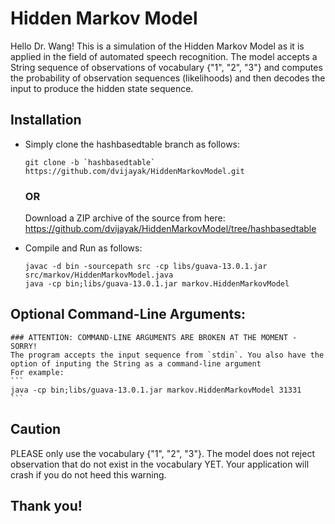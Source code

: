 # Hidden Markov Model

Hello Dr. Wang! This is a simulation of the Hidden Markov Model as it is applied in the field of automated speech recognition. The model accepts a String sequence of observations of vocabulary {"1", "2", "3"} and computes the probability of observation sequences (likelihoods) and then decodes the input to produce the hidden state sequence.

## Installation

*	Simply clone the hashbasedtable branch as follows: 
	```
	git clone -b `hashbasedtable` https://github.com/dvijayak/HiddenMarkovModel.git
	```
	### OR
	Download a ZIP archive of the source from here: https://github.com/dvijayak/HiddenMarkovModel/tree/hashbasedtable
	
*	Compile and Run as follows:
	```
	javac -d bin -sourcepath src -cp libs/guava-13.0.1.jar src/markov/HiddenMarkovModel.java
	java -cp bin;libs/guava-13.0.1.jar markov.HiddenMarkovModel
	```

## Optional Command-Line Arguments:
	### ATTENTION: COMMAND-LINE ARGUMENTS ARE BROKEN AT THE MOMENT - SORRY!
	The program accepts the input sequence from `stdin`. You also have the option of inputing the String as a command-line argument 
	For example:
	```
	java -cp bin;libs/guava-13.0.1.jar markov.HiddenMarkovModel 31331
	```
	
## Caution

PLEASE only use the vocabulary {"1", "2", "3"}. The model does not reject observation that do not exist in the vocabulary YET. Your application will crash if you do not heed this warning.

## Thank you!
	

 